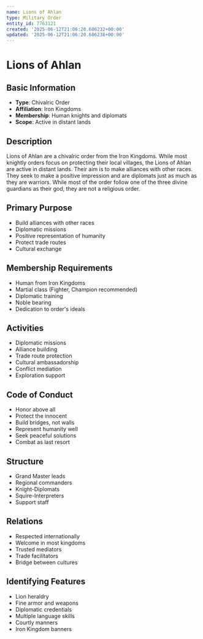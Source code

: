 ```yaml
---
name: Lions of Ahlan
type: Military Order
entity_id: 7763121
created: '2025-06-12T21:06:20.606232+00:00'
updated: '2025-06-12T21:06:20.606238+00:00'
---
```


# Lions of Ahlan

## Basic Information
- **Type**: Chivalric Order
- **Affiliation**: Iron Kingdoms
- **Membership**: Human knights and diplomats
- **Scope**: Active in distant lands

## Description
Lions of Ahlan are a chivalric order from the Iron Kingdoms. While most knightly orders focus on protecting their local villages, the Lions of Ahlan are active in distant lands. Their aim is to make alliances with other races. They seek to make a positive impression and are diplomats just as much as they are warriors. While most of the order follow one of the three divine guardians as their god, they are not a religious order.

## Primary Purpose
- Build alliances with other races
- Diplomatic missions
- Positive representation of humanity
- Protect trade routes
- Cultural exchange

## Membership Requirements
- Human from Iron Kingdoms
- Martial class (Fighter, Champion recommended)
- Diplomatic training
- Noble bearing
- Dedication to order's ideals

## Activities
- Diplomatic missions
- Alliance building
- Trade route protection
- Cultural ambassadorship
- Conflict mediation
- Exploration support

## Code of Conduct
- Honor above all
- Protect the innocent
- Build bridges, not walls
- Represent humanity well
- Seek peaceful solutions
- Combat as last resort

## Structure
- Grand Master leads
- Regional commanders
- Knight-Diplomats
- Squire-Interpreters
- Support staff

## Relations
- Respected internationally
- Welcome in most kingdoms
- Trusted mediators
- Trade facilitators
- Bridge between cultures

## Identifying Features
- Lion heraldry
- Fine armor and weapons
- Diplomatic credentials
- Multiple language skills
- Courtly manners
- Iron Kingdom banners